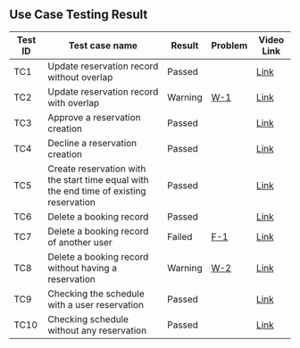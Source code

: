 ## Use Case Testing Result
|Test ID| Test case name|Result|Problem|Video Link|
|---|---|---|---|---|
|TC1| Update reservation record without overlap| Passed|  | [Link](https://youtu.be/7Er2gzrP-tk)|
|TC2| Update reservation record with overlap| Warning| [W-1](Report_Team1.md#problems-1) |[Link](https://youtu.be/yNgjgq1f9fM)|
|TC3| Approve a reservation creation| Passed|  |[Link](https://youtu.be/FeF_gz-Qnh0)|
|TC4| Decline a reservation creation| Passed|  |[Link](https://youtu.be/FvQMHxPoBeg)|
|TC5| Create reservation with the start time equal with the end time of existing reservation| Passed|  |[Link](https://youtu.be/auKgDbwJTQ4)|
|TC6| Delete a booking record| Passed|  |[Link](https://youtu.be/KEv--21D3ZY)|
|TC7| Delete a booking record of another user| Failed| [F-1](Report_Team1.md#problems-2) |[Link](https://youtu.be/ZXpuge0pxEk)|
|TC8| Delete a booking record without having a reservation| Warning| [W-2](Report_Team1.md#problems-2) |[Link](https://youtu.be/KYzQSjL1l0Y)|
|TC9| Checking the schedule with a user reservation| Passed|  |[Link](https://youtu.be/7xWQi-9cm7M)|
|TC10| Checking schedule without any reservation| Passed|  |[Link](https://youtu.be/dBchNPwI9Uc)|